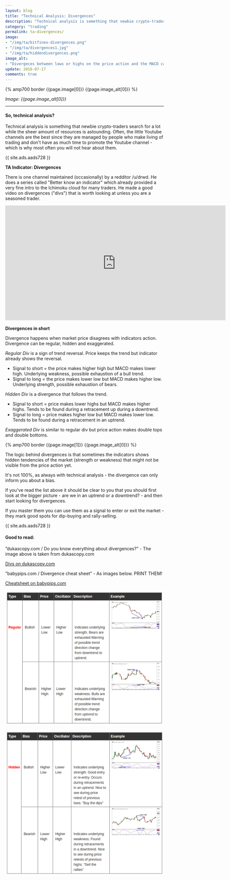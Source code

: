 ```yaml
---
layout: blog
title: "Technical Analysis: Divergences"
description: "Technical analysis is something that newbie crypto-traders search for a lot while the sheer amount of resources is astounding. Often, the little Youtube channels are the best since they are managed by people who make living of trading and don't have as much time to promote the Youtube channel - which is why most often you will not hear about them."
category: "trading"
permalink: ta-divergences/
image:
- "/img/ta/bitfinex-divergences.png"
- "/img/ta/divergences1.jpg"
- "/img/ta/hiddendivergences.png"
image_alt:
- "Divergeces between lows or highs on the price action and the MACD can provide valuable signals."
update: 2016-07-17
comments: true
---
```


{% amp700 border {{page.image[0]}} {{page.image_alt[0]}} %}

_Image: {{page.image_alt[0]}}_

________________________

#### So, technical analysis?

Technical analysis is something that newbie crypto-traders search for a lot while the sheer amount of resources is astounding. Often, the little Youtube channels are the best since they are managed by people who make living of trading and don't have as much time to promote the Youtube channel - which is why most often you will not hear about them.

{{ site.ads.aads728 }}


**TA Indicator: Divergences**

There is one channel maintained (occasionally) by a redditor /u/drwd. He does a series called "Better know an indicator" which already provided a very fine intro to the Ichimoku cloud for many traders. He made a good video on divergences ("divs") that is worth looking at unless you are a seasoned trader.

<iframe width="700" height="365" src="https://www.youtube.com/embed/nGbqFV0koaQ" frameborder="0" allowfullscreen></iframe>

**Divergences in short**

Divergence happens when market price disagrees with indicators action. Divergence can be regular, hidden and exaggerated.

*Regular Div* is a sign of trend reversal. Price keeps the trend but indicator already shows the reversal.

* Signal to short = the price makes higher high but MACD makes lower high. Underlying weakness, possible exhaustion of a bull trend.
* Signal to long = the price makes lower low but MACD makes higher low. Underlying strength, possible exhaustion of bears.

*Hidden Div* is a divergence that follows the trend.

* Signal to short = price makes lower highs but MACD makes higher highs. Tends to be found during a retracement up during a downtrend.
* Signal to long = price makes higher low but MACD makes lower low. Tends to be found during a retracement in an uptrend.

*Exaggerated Div* is similar to regular div but price action makes double tops and double bottoms.

{% amp700 border {{page.image[1]}} {{page.image_alt[0]}} %}

The logic behind divergences is that sometimes the indicators shows hidden tendencies of the market (strength or weakness) that might not be visible from the price action yet.

It's not 100%, as always with technical analysis - the divergence can only inform you about a bias.

If you've read the list above it should be clear to you that you should first look at the bigger picture - are we in an uptrend or a downtrend? - and then start looking for divergences.

If you master them you can use them as a signal to enter or exit the market - they mark good spots for dip-buying and rally-selling.

{{ site.ads.aads728 }}

#### Good to read:

”dukascopy.com / Do you know everything about divergences?” - The image above is taken from dukascopy.com

<a href="https://www.dukascopy.com/fxcomm/fx-article-contest/?Do-You-Know-Everything-About=&action=read&id=890" class="button">Divs on dukascopy.com</a>

”babypips.com / Divergence cheat sheet” - As images below. PRINT THEM!

<a href="http://www.babypips.com/school/high-school/trading-divergences/divergence-cheat-sheet.html" class="button">Cheatsheet on babypips.com</a>


![](/img/ta/bp-1.png)

![](/img/ta/bp-2.png)
